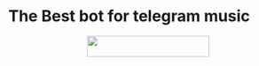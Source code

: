 # The Best bot for telegram music 
<p align="center"><a href="https://heroku.com/deploy?template=https://github.com/Nameg1708/RaiChu-music"> <img src="https://img.shields.io/badge/Deploy%20To%20heroku-blue?style=for-the-badge&logo=heroku" width="220" height="38.25"/></a></p>
